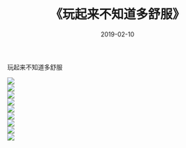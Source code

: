 ﻿---
layout: post
title:  《玩起来不知道多舒服》
date:   2019-02-10
img: http://img.660000.xyz/Sharelink/唯美/2019/玩起来不知道多舒服/000.jpg
categories: [美女, 清纯, 唯美]
---

玩起来不知道多舒服

  ![](http://img.660000.xyz/Sharelink/唯美/2019/玩起来不知道多舒服/001.jpg) <br> ![](http://img.660000.xyz/Sharelink/唯美/2019/玩起来不知道多舒服/002.jpg) <br> ![](http://img.660000.xyz/Sharelink/唯美/2019/玩起来不知道多舒服/003.jpg) <br> ![](http://img.660000.xyz/Sharelink/唯美/2019/玩起来不知道多舒服/004.jpg) <br> ![](http://img.660000.xyz/Sharelink/唯美/2019/玩起来不知道多舒服/005.jpg) <br> ![](http://img.660000.xyz/Sharelink/唯美/2019/玩起来不知道多舒服/006.jpg) <br> ![](http://img.660000.xyz/Sharelink/唯美/2019/玩起来不知道多舒服/007.jpg) <br> ![](http://img.660000.xyz/Sharelink/唯美/2019/玩起来不知道多舒服/008.jpg) <br> ![](http://img.660000.xyz/Sharelink/唯美/2019/玩起来不知道多舒服/009.jpg) <br>
